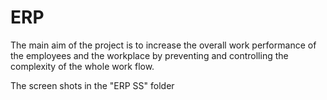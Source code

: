 # ERP
The main aim of the project is to increase the overall work performance of the employees and the workplace by preventing and controlling the complexity of the whole work flow.

The screen shots in the "ERP SS" folder

